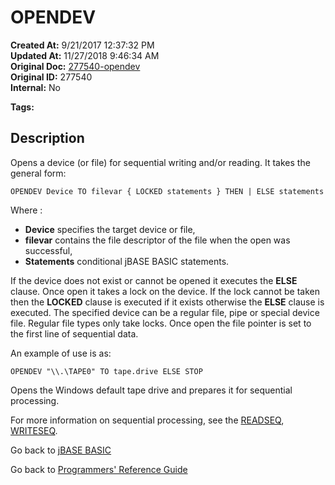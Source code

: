 # OPENDEV

**Created At:** 9/21/2017 12:37:32 PM  
**Updated At:** 11/27/2018 9:46:34 AM  
**Original Doc:** [277540-opendev](https://docs.jbase.com/36868-jbase-basic/277540-opendev)  
**Original ID:** 277540  
**Internal:** No  

**Tags:**
<badge text='record handling' vertical='middle' />
<badge text='file handling' vertical='middle' />

## Description

Opens a device (or file) for sequential writing and/or reading. It takes the general form:

```
OPENDEV Device TO filevar { LOCKED statements } THEN | ELSE statements
```

Where :

- **Device** specifies the target device or file,
- **filevar** contains the file descriptor of the file when the open was successful,
- **Statements** conditional jBASE BASIC statements.

If the device does not exist or cannot be opened it executes the **ELSE** clause. Once open it takes a lock on the device. If the lock cannot be taken then the **LOCKED** clause is executed if it exists otherwise the **ELSE** clause is executed. The specified device can be a regular file, pipe or special device file. Regular file types only take locks. Once open the file pointer is set to the first line of sequential data.

An example of use is as:

```
OPENDEV "\\.\TAPE0" TO tape.drive ELSE STOP
```

Opens the Windows default tape drive and prepares it for sequential processing.

For more information on sequential processing, see the [READSEQ](./../readseq), [WRITESEQ](./../writeseq).

Go back to [jBASE BASIC](./../README.md)

Go back to [Programmers' Reference Guide](./../../reference-guides/jbc/README.md)
